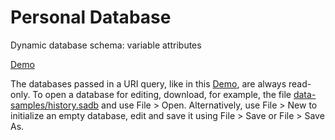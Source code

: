# Personal Database

Dynamic database schema: variable attributes

[Demo](https://sakryukov.github.io/personal-database-dynamic-schema/code?../data-samples/history.sadb)

The databases passed in a URI query, like in this [Demo](https://sakryukov.github.io/personal-database-dynamic-schema/code?../data-samples/history.sadb), are always read-only. To open a database for editing, download, for example, the file
[data-samples/history.sadb](data-samples/history.sadb) and use File &gt; Open. Alternatively, use File &gt; New to initialize an empty database, edit and save it using File &gt; Save or File &gt; Save As.
